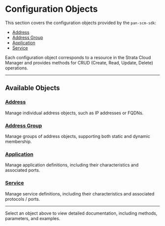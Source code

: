 # Configuration Objects

This section covers the configuration objects provided by the `pan-scm-sdk`:

- [Address](address.md)
- [Address Group](address_group.md)
- [Application](application.md)
- [Service](service.md)

Each configuration object corresponds to a resource in the Strata Cloud Manager and provides methods for CRUD (Create,
Read, Update, Delete) operations.

---

## Available Objects

### [Address](address.md)

Manage individual address objects, such as IP addresses or FQDNs.

### [Address Group](address_group.md)

Manage groups of address objects, supporting both static and dynamic membership.

### [Application](application.md)

Manage application definitions, including their characteristics and associated ports.

### [Service](service.md)

Manage service definitions, including their characteristics and associated protocols / ports.

---

Select an object above to view detailed documentation, including methods, parameters, and examples.
